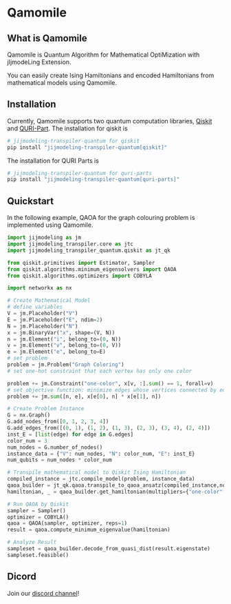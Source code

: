 # Qamomile
## What is Qamomile
Qamomile is Quantum Algorithm for Mathematical OptiMization with jIjmodeLing Extension.

You can easily create Ising Hamiltonians and encoded Hamiltonians from mathematical models using Qamomile.

## Installation
Currently, Qamomile supports two quantum computation libraries, [Qiskit](https://www.ibm.com/quantum/qiskit) and [QURI-Part](https://quri-parts.qunasys.com/).
The installation for qiskit is 
```bash
# jijmodeling-transpiler-quantum for qiskit
pip install "jijmodeling-transpiler-quantum[qiskit]"
```

The installation for QURI Parts is
```bash
# jijmodeling-transpiler-quantum for quri-parts
pip install "jijmodeling-transpiler-quantum[quri-parts]"
```

## Quickstart
In the following example, QAOA for the graph colouring problem is implemented using Qamomile.
```python
import jijmodeling as jm
import jijmodeling_transpiler.core as jtc
import jijmodeling_transpiler_quantum.qiskit as jt_qk

from qiskit.primitives import Estimator, Sampler
from qiskit.algorithms.minimum_eigensolvers import QAOA
from qiskit.algorithms.optimizers import COBYLA

import networkx as nx

# Create Mathematical Model
# define variables
V = jm.Placeholder("V")
E = jm.Placeholder("E", ndim=2)
N = jm.Placeholder("N")
x = jm.BinaryVar("x", shape=(V, N))
n = jm.Element("i", belong_to=(0, N))
v = jm.Element("v", belong_to=(0, V))
e = jm.Element("e", belong_to=E)
# set problem
problem = jm.Problem("Graph Coloring")
# set one-hot constraint that each vertex has only one color

problem += jm.Constraint("one-color", x[v, :].sum() == 1, forall=v)
# set objective function: minimize edges whose vertices connected by edges are the same color
problem += jm.sum([n, e], x[e[0], n] * x[e[1], n])

# Create Problem Instance
G = nx.Graph()
G.add_nodes_from([0, 1, 2, 3, 4])
G.add_edges_from([(0, 1), (1, 2), (1, 3), (2, 3), (3, 4), (2, 4)])
inst_E = [list(edge) for edge in G.edges]
color_num = 3
num_nodes = G.number_of_nodes()
instance_data = {"V": num_nodes, "N": color_num, "E": inst_E}
num_qubits = num_nodes * color_num

# Transpile mathematical model to Qiskit Ising Hamiltonian
compiled_instance = jtc.compile_model(problem, instance_data)
qaoa_builder = jt_qk.qaoa.transpile_to_qaoa_ansatz(compiled_instance,normalize=False,relax_method=jtc.pubo.RelaxationMethod.SquaredPenalty)
hamiltonian, _ = qaoa_builder.get_hamiltonian(multipliers={"one-color": 1})

# Run QAOA by Qiskit
sampler = Sampler()
optimizer = COBYLA()
qaoa = QAOA(sampler, optimizer, reps=1)
result = qaoa.compute_minimum_eigenvalue(hamiltonian)

# Analyze Result
sampleset = qaoa_builder.decode_from_quasi_dist(result.eigenstate)
sampleset.feasible()
```

## Dicord
Join our [discord channel](https://discord.gg/Km5dKF9JjG)!